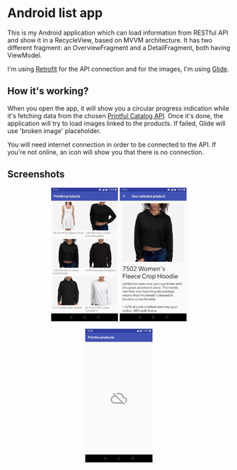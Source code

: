 # Android list app

This is my Android application which can load information from RESTful API and show it in a RecycleView, based on MVVM architecture.
It has two different fragment: an OverviewFragment and a DetailFragment, both having ViewModel.

I'm using [Retrofit](https://github.com/square/retrofit) for the API connection and for the images, I'm using [Glide](https://github.com/bumptech/glide).

## How it's working?

When you open the app, it will show you a circular progress indication while it's fetching data from the chosen [Printful Catalog API](https://www.printful.com/docs/catalog).
Once it's done, the application will try to load images linked to the products. If failed, Glide will use 'broken image' placeholder.

You will need internet connection in order to be connected to the API. If you're not online, an icon will show you that there is no connection.

## Screenshots
<p align="center">
<img src=screenshots/Screenshot_20210207-171137.jpg width=30% height=30%>
<img src=screenshots/Screenshot_20210207-171311.jpg width=30% height=30%>
</p>
<p align="center">
<img src=screenshots/Screenshot_20210207-163024.jpg width=30% height= 30%>
</p>
